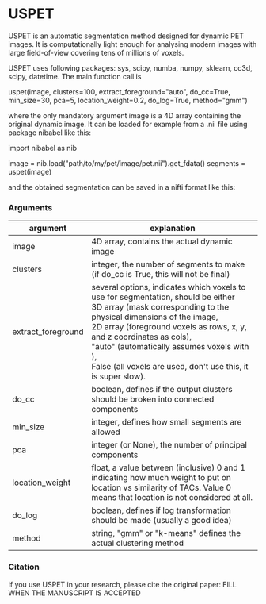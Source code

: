 # USPET

USPET is an automatic segmentation method designed for dynamic PET images. It is computationally light enough for analysing modern images with large field-of-view covering tens of millions of voxels.

USPET uses following packages: sys, scipy, numba, numpy, sklearn, cc3d, scipy, datetime. The main function call is

uspet(image, clusters=100, extract_foreground="auto", do_cc=True, min_size=30, pca=5, location_weight=0.2, do_log=True, method="gmm")

where the only mandatory argument image is a 4D array containing the original dynamic image. It can be loaded for example from a .nii file using package nibabel like this:

import nibabel as nib

image = nib.load("path/to/my/pet/image/pet.nii").get_fdata()
segments = uspet(image)

and the obtained segmentation can be saved in a nifti format like this:

### Arguments

| argument | explanation | 
| -------- | ----------- |
| image | 4D array, contains the actual dynamic image |
| clusters | integer, the number of segments to make (if do_cc is True, this will not be final) |
| extract_foreground | several options, indicates which voxels to use for segmentation, should be either <br>3D array (mask corresponding to the physical dimensions of the image,<br>2D array (foreground voxels as rows, x, y, and z coordinates as cols),<br>"auto" (automatically assumes voxels with ),<br>False (all voxels are used, don't use this, it is super slow).  |
| do_cc | boolean, defines if the output clusters should be broken into connected components |
| min_size | integer, defines how small segments are allowed |
| pca | integer (or None), the number of principal components |
| location_weight | float, a value between (inclusive) 0 and 1 indicating how much weight to put on location vs similarity of TACs. Value 0 means that location is not considered at all. |
| do_log | boolean, defines if log transformation should be made (usually a good idea) |
| method | string,  "gmm" or "k-means" defines the actual clustering method |

### Citation
If you use USPET in your research, please cite the original paper: FILL WHEN THE MANUSCRIPT IS ACCEPTED

